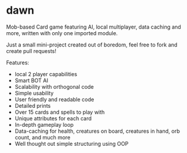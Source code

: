 # dawn
Mob-based Card game featuring AI, local multiplayer, data caching and more, written with only one imported module.

Just a small mini-project created out of boredom, feel free to fork and create pull requests!

Features:
- local 2 player capabilities
- Smart BOT AI
- Scalability with orthogonal code
- Simple usability
- User friendly and readable code
- Detailed prints
- Over 15 cards and spells to play with
- Unique attributes for each card
- In-depth gameplay loop
- Data-caching for health, creatures on board, creatures in hand, orb count, and much more
- Well thought out simple structuring using OOP
